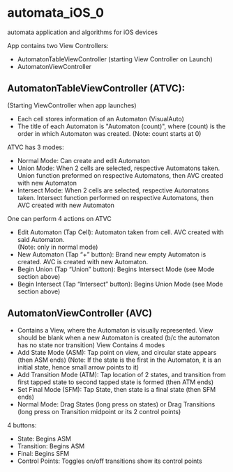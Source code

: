 # automata_iOS_0

automata application and algorithms for iOS devices

App contains two View Controllers:

* AutomatonTableViewController (starting View Controller on Launch)
* AutomatonViewController


## AutomatonTableViewController (ATVC):
(Starting ViewController when app launches)

* Each cell stores information of an Automaton (VisualAuto)
* The title of each Automaton is "Automaton (count)", where (count) is the order in which Automaton was created.
(Note: count starts at 0)

ATVC has 3 modes:

* Normal Mode: Can create and edit Automaton
* Union Mode: When 2 cells are selected, respective Automatons taken. Union function preformed on respective Automatons, then AVC created with new Automaton  
* Intersect Mode: When 2 cells are selected, respective Automatons taken. Intersect function performed on respective Automatons, then AVC created with new Automaton 

One can perform 4 actions on ATVC

* Edit Automaton (Tap Cell): Automaton taken from cell. AVC created with said Automaton.  
(Note: only in normal mode)
* New Automaton (Tap “+” button): Brand new empty Automaton is created. AVC is created with new Automaton.
* Begin Union (Tap “Union” button): Begins Intersect Mode (see Mode section above)
* Begin Intersect (Tap “Intersect” button): Begins Union Mode (see Mode section above)



## AutomatonViewController (AVC)

* Contains a View, where the Automaton is visually represented. View should be blank when a new Automaton is created (b/c the automaton has no state nor transition)
View Contains 4 modes
* Add State Mode (ASM): Tap point on view, and circular state appears (then ASM ends) (Note: If the state is the first in the Automaton, it is an initial state, hence small arrow points to it)
* Add Transition Mode (ATM): Tap location of 2 states, and transition from first tapped state to second tapped state is formed (then ATM ends)
* Set Final Mode (SFM): Tap State, then state is a final state (then SFM ends)
* Normal Mode: Drag States (long press on states) or Drag Transitions (long press on Transition midpoint or its 2 control points)

4 buttons:
* State: Begins ASM
* Transition: Begins ASM
* Final: Begins SFM
* Control Points: Toggles on/off transitions show its control points
